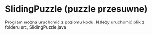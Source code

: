 # SlidingPuzzle (puzzle przesuwne)
Program można uruchomić z poziomu kodu. Należy uruchomić plik z folderu src, SlidingPuzzle.java

